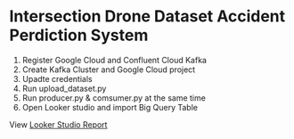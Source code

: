 # Intersection Drone Dataset Accident Perdiction System
1. Register Google Cloud and Confluent Cloud Kafka
2. Create Kafka Cluster and Google Cloud project
3. Upadte credentials
4. Run upload_dataset.py
5. Run producer.py & comsumer.py at the same time
6. Open Looker studio and import Big Query Table 

View [Looker Studio Report](https://lookerstudio.google.com/s/qunYngFVjs0)
